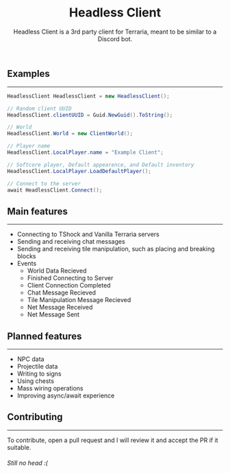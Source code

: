 
<h1 align="center">
Headless Client
</h1>
<p align="center">
Headless Client is a 3rd party client for Terraria, meant to be similar to a Discord bot.
</p>
<br>

<h2>
Examples
</h2>

---


```cs
HeadlessClient HeadlessClient = new HeadlessClient();

// Random client UUID
HeadlessClient.clientUUID = Guid.NewGuid().ToString();

// World
HeadlessClient.World = new ClientWorld();

// Player name
HeadlessClient.LocalPlayer.name = "Example Client";

// Softcore player, Default appearence, and Default inventory
HeadlessClient.LocalPlayer.LoadDefaultPlayer();

// Connect to the server
await HeadlessClient.Connect();
```

<h2>
Main features
</h2>

---

- Connecting to TShock and Vanilla Terraria servers
- Sending and receiving chat messages
- Sending and receiving tile manipulation, such as placing and breaking blocks
- Events
  - World Data Recieved
  - Finished Connecting to Server
  - Client Connection Completed
  - Chat Message Recieved
  - Tile Manipulation Message Recieved
  - Net Message Received
  - Net Message Sent

<h2>
Planned features
</h2>

---

- NPC data
- Projectile data
- Writing to signs
- Using chests
- Mass wiring operations
- Improving async/await experience

<h2>
Contributing
</h2>

---

To contribute, open a pull request and I will review it and accept the PR if it suitable.


###### Still no head :(
